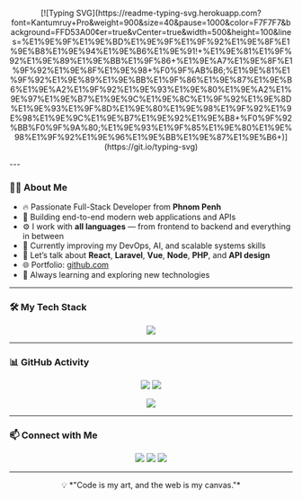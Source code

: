 <p align="center"> [![Typing SVG](https://readme-typing-svg.herokuapp.com?font=Kantumruy+Pro&weight=900&size=40&pause=1000&color=F7F7F7&background=FFD53A00&center=true&vCenter=true&width=500&height=100&lines=%E1%9E%9F%E1%9E%BD%E1%9E%9F%E1%9F%92%E1%9E%8F%E1%9E%B8%E1%9E%94%E1%9E%B6%E1%9E%91!+%E1%9E%81%E1%9F%92%E1%9E%89%E1%9E%BB%E1%9F%86+%E1%9E%A7%E1%9E%8F%E1%9F%92%E1%9E%8F%E1%9E%98+%F0%9F%AB%B6;%E1%9E%81%E1%9F%92%E1%9E%89%E1%9E%BB%E1%9F%86%E1%9E%87%E1%9E%B6%E1%9E%A2%E1%9F%92%E1%9E%93%E1%9E%80%E1%9E%A2%E1%9E%97%E1%9E%B7%E1%9E%9C%E1%9E%8C%E1%9F%92%E1%9E%8D%E1%9E%93%E1%9F%8D%E1%9E%80%E1%9E%98%E1%9F%92%E1%9E%98%E1%9E%9C%E1%9E%B7%E1%9E%92%E1%9E%B8+%F0%9F%92%BB%F0%9F%9A%80;%E1%9E%93%E1%9F%85%E1%9E%80%E1%9E%98%E1%9F%92%E1%9E%96%E1%9E%BB%E1%9E%87%E1%9E%B6+)](https://git.io/typing-svg)
</p>
---

### 🧑‍💻 About Me

- 🔥 Passionate Full-Stack Developer from **Phnom Penh**
- 🎯 Building end-to-end modern web applications and APIs
- ⚙️ I work with **all languages** — from frontend to backend and everything in between
- 🚀 Currently improving my DevOps, AI, and scalable systems skills
- 💬 Let’s talk about **React**, **Laravel**, **Vue**, **Node**, **PHP**, and **API design**
- 🌐 Portfolio: [github.com](https://github.com)
- 🧠 Always learning and exploring new technologies

---

### 🛠️ My Tech Stack

<p align="center">
  <img src="https://skillicons.dev/icons?i=html,css,js,ts,php,laravel,react,vue,nextjs,nodejs,express,mysql,mongodb,bootstrap,tailwind,docker,git,vscode,linux" />
</p>

---

### 📊 GitHub Activity

<p align="center">
  <img src="https://github-readme-stats.vercel.app/api?username=Jonhjohn&show_icons=true&theme=tokyonight&hide_border=true" />
  <img src="https://github-readme-streak-stats.herokuapp.com/?user=Jonhjohn&theme=tokyonight&hide_border=true" />
</p>

<p align="center">
  <img src="https://github-readme-stats.vercel.app/api/top-langs/?username=Jonhjohn&layout=compact&theme=tokyonight&hide_border=true" />
</p>

---

### 📫 Connect with Me

<p align="center">
  <a href="mailto:your@email.com"><img src="https://img.shields.io/badge/email-%23EA4335.svg?&style=for-the-badge&logo=gmail&logoColor=white" /></a>
  <a href="https://github.com/Jonhjohn"><img src="https://img.shields.io/badge/github-%2312100E.svg?&style=for-the-badge&logo=github&logoColor=white" /></a>
  <a href="https://github.com"><img src="https://img.shields.io/badge/portfolio-%23000000.svg?&style=for-the-badge&logo=firefox&logoColor=white" /></a>
</p>

---

<p align="center">
  💡 *"Code is my art, and the web is my canvas."*  
</p>
